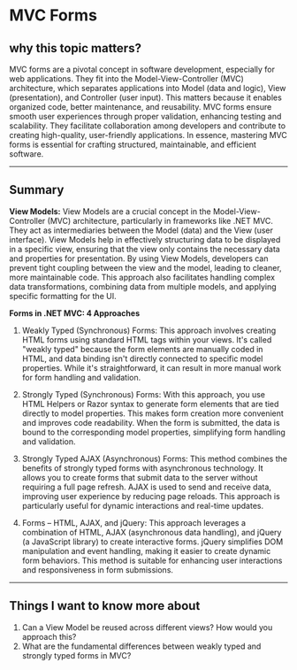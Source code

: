 # MVC Forms

## why this topic matters?

MVC forms are a pivotal concept in software development, especially for web applications. They fit into the Model-View-Controller (MVC) architecture, which separates applications into Model (data and logic), View (presentation), and Controller (user input). This matters because it enables organized code, better maintenance, and reusability. MVC forms ensure smooth user experiences through proper validation, enhancing testing and scalability. They facilitate collaboration among developers and contribute to creating high-quality, user-friendly applications. In essence, mastering MVC forms is essential for crafting structured, maintainable, and efficient software.

---

## Summary

**View Models:**
View Models are a crucial concept in the Model-View-Controller (MVC) architecture, particularly in frameworks like .NET MVC. They act as intermediaries between the Model (data) and the View (user interface). View Models help in effectively structuring data to be displayed in a specific view, ensuring that the view only contains the necessary data and properties for presentation. By using View Models, developers can prevent tight coupling between the view and the model, leading to cleaner, more maintainable code. This approach also facilitates handling complex data transformations, combining data from multiple models, and applying specific formatting for the UI.

**Forms in .NET MVC: 4 Approaches**

1. Weakly Typed (Synchronous) Forms:
This approach involves creating HTML forms using standard HTML tags within your views. It's called "weakly typed" because the form elements are manually coded in HTML, and data binding isn't directly connected to specific model properties. While it's straightforward, it can result in more manual work for form handling and validation.

2. Strongly Typed (Synchronous) Forms:
With this approach, you use HTML Helpers or Razor syntax to generate form elements that are tied directly to model properties. This makes form creation more convenient and improves code readability. When the form is submitted, the data is bound to the corresponding model properties, simplifying form handling and validation.

3. Strongly Typed AJAX (Asynchronous) Forms:
This method combines the benefits of strongly typed forms with asynchronous technology. It allows you to create forms that submit data to the server without requiring a full page refresh. AJAX is used to send and receive data, improving user experience by reducing page reloads. This approach is particularly useful for dynamic interactions and real-time updates.

4. Forms – HTML, AJAX, and jQuery:
This approach leverages a combination of HTML, AJAX (asynchronous data handling), and jQuery (a JavaScript library) to create interactive forms. jQuery simplifies DOM manipulation and event handling, making it easier to create dynamic form behaviors. This method is suitable for enhancing user interactions and responsiveness in form submissions.

---

## Things I want to know more about

1. Can a View Model be reused across different views? How would you approach this?
2. What are the fundamental differences between weakly typed and strongly typed forms in MVC?